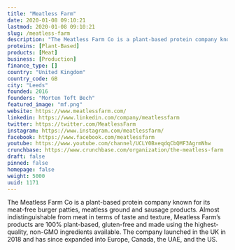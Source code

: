 ```yaml
---
title: "Meatless Farm"
date: 2020-01-08 09:10:21
lastmod: 2020-01-08 09:10:21
slug: /meatless-farm
description: "The Meatless Farm Co is a plant-based protein company known for its meat-free burger patties, meatless ground and sausage products. Almost indistinguishable from meat in terms of taste and texture, Meatless Farm’s products are 100% plant-based, gluten-free and made using the highest-quality, non-GMO ingredients available. The company launched in the UK in 2018 and has since expanded into Europe, Canada, the UAE, and the US."
proteins: [Plant-Based]
products: [Meat]
business: [Production]
finance_type: []
country: "United Kingdom"
country_code: GB
city: "Leeds"
founded: 2016
founders: "Morten Toft Bech"
featured_image: "mf.png"
website: https://www.meatlessfarm.com/
linkedin: https://www.linkedin.com/company/meatlessfarm
twitter: https://twitter.com/MeatlessFarm
instagram: https://www.instagram.com/meatlessfarm/
facebook: https://www.facebook.com/meatlessfarm
youtube: https://www.youtube.com/channel/UCLY0BxeqdqCbQMF3AgrmNhw
crunchbase: https://www.crunchbase.com/organization/the-meatless-farm
draft: false
pinned: false
homepage: false
weight: 5000
uuid: 1171
---
```

The Meatless Farm Co is a plant-based protein company known for its meat-free burger patties, meatless ground and sausage products. Almost indistinguishable from meat in terms of taste and texture, Meatless Farm’s products are 100% plant-based, gluten-free and made using the highest-quality, non-GMO ingredients available. The company launched in the UK in 2018 and has since expanded into Europe, Canada, the UAE, and the US.
